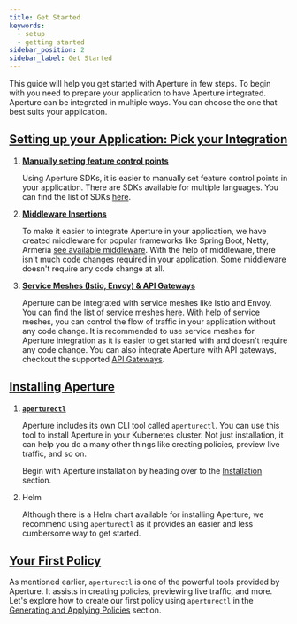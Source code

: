 ```yaml
---
title: Get Started
keywords:
  - setup
  - getting started
sidebar_position: 2
sidebar_label: Get Started
---
```


This guide will help you get started with Aperture in few steps. To begin with
you need to prepare your application to have Aperture integrated. Aperture can
be integrated in multiple ways. You can choose the one that best suits your
application.

## [Setting up your Application: Pick your Integration](./setting-up-application/setting-up-application.md)

1. [**Manually setting feature control points**](./setting-up-application/manual-control-points.md)

   Using Aperture SDKs, it is easier to manually set feature control points in
   your application. There are SDKs available for multiple languages. You can
   find the list of SDKs [here](../integrations/sdk/sdk.md).

2. [**Middleware Insertions**](./setting-up-application/middleware-insertions.md)

   To make it easier to integrate Aperture in your application, we have created
   middleware for popular frameworks like Spring Boot, Netty, Armeria
   [see available middleware](../integrations/sdk/java/java.md). With the help
   of middleware, there isn't much code changes required in your application.
   Some middleware doesn't require any code change at all.

3. [**Service Meshes (Istio, Envoy) & API Gateways**](./setting-up-application/service-mesh-and-gateways.md)

   Aperture can be integrated with service meshes like Istio and Envoy. You can
   find the list of service meshes [here](../integrations/envoy/envoy.md). With
   help of service meshes, you can control the flow of traffic in your
   application without any code change. It is recommended to use service meshes
   for Aperture integration as it is easier to get started with and doesn't
   require any code change. You can also integrate Aperture with API gateways,
   checkout the supported [API Gateways](../integrations/gateway/gateway.md).

## [Installing Aperture](./installation/installation.md)

1. [**`aperturectl`**](./installation/aperture-cli/aperture-cli.md)

   Aperture includes its own CLI tool called `aperturectl`. You can use this
   tool to install Aperture in your Kubernetes cluster. Not just installation,
   it can help you do a many other things like creating policies, preview live
   traffic, and so on.

   Begin with Aperture installation by heading over to the
   [Installation](/get-started/installation/installation.md) section.

2. Helm

   Although there is a Helm chart available for installing Aperture, we
   recommend using `aperturectl` as it provides an easier and less cumbersome
   way to get started.

## [Your First Policy](./policies/policies.md)

As mentioned earlier, `aperturectl` is one of the powerful tools provided by
Aperture. It assists in creating policies, previewing live traffic, and more.
Let's explore how to create our first policy using `aperturectl` in the
[Generating and Applying Policies](/get-started/policies/policies.md) section.
